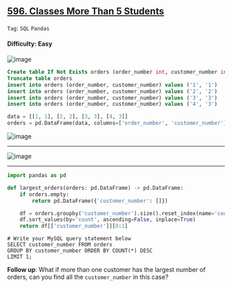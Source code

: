 ## [596. Classes More Than 5 Students](https://leetcode.com/problems/classes-more-than-5-students)

```Tag```: ```SQL``` ```Pandas```

#### Difficulty: Easy

![image](https://github.com/quananhle/Python/assets/35042430/e527c52f-65ca-4aa2-b19e-ec94b35a95ef)

```SQL
Create table If Not Exists orders (order_number int, customer_number int)
Truncate table orders
insert into orders (order_number, customer_number) values ('1', '1')
insert into orders (order_number, customer_number) values ('2', '2')
insert into orders (order_number, customer_number) values ('3', '3')
insert into orders (order_number, customer_number) values ('4', '3')
```

```Python
data = [[1, 1], [2, 2], [3, 3], [4, 3]]
orders = pd.DataFrame(data, columns=['order_number', 'customer_number']).astype({'order_number':'Int64', 'customer_number':'Int64'})
```

![image](https://github.com/quananhle/Python/assets/35042430/e24b10cd-993a-4389-a20e-4abd3ff78915)

---

![image](https://github.com/quananhle/Python/assets/35042430/b0b809ac-375a-4362-a001-fd5bb561c726)

---

```Python
import pandas as pd

def largest_orders(orders: pd.DataFrame) -> pd.DataFrame:
    if orders.empty:
        return pd.DataFrame({'customer_number': []})

    df = orders.groupby('customer_number').size().reset_index(name='count')
    df.sort_values(by='count', ascending=False, inplace=True)
    return df[['customer_number']][0:1]
```

```MySQL
# Write your MySQL query statement below
SELECT customer_number FROM orders 
GROUP BY customer_number ORDER BY COUNT(*) DESC
LIMIT 1;
```

__Follow up__: What if more than one customer has the largest number of orders, can you find all the ```customer_number``` in this case?


